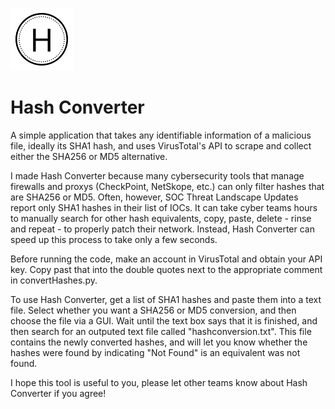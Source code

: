 ![Pls load](HashConverterSmall.png) 
# Hash Converter 

A simple application that takes any identifiable information of a malicious file, ideally its SHA1 hash, and uses VirusTotal's API to scrape and collect either the SHA256 or MD5 alternative.

I made Hash Converter because many cybersecurity tools that manage firewalls and proxys (CheckPoint, NetSkope, etc.) can only filter hashes that are SHA256 or MD5. Often, however, SOC Threat Landscape Updates report only SHA1 hashes in their list of IOCs. It can take cyber teams hours to manually search for other hash equivalents, copy, paste, delete - rinse and repeat - to properly patch their network. Instead, Hash Converter can speed up this process to take only a few seconds.

Before running the code, make an account in VirusTotal and obtain your API key. Copy past that into the double quotes next to the appropriate comment in convertHashes.py.

To use Hash Converter, get a list of SHA1 hashes and paste them into a text file. Select whether you want a SHA256 or MD5 conversion, and then choose the file via a GUI. Wait until the text box says that it is finished, and then search for an outputed text file called "hashconversion.txt". This file contains the newly converted hashes, and will let you know whether the hashes were found by indicating "Not Found" is an equivalent was not found.

I hope this tool is useful to you, please let other teams know about Hash Converter if you agree!
